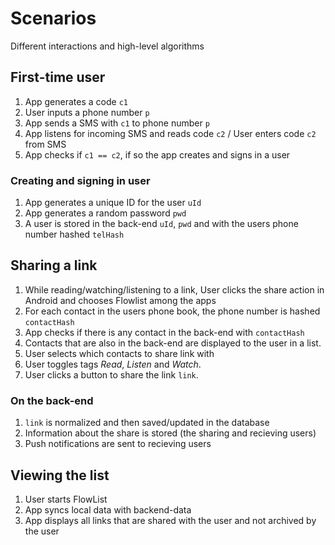 # Scenarios

Different interactions and high-level algorithms 

## First-time user

1. App generates a code `c1`
2. User inputs a phone number `p`
3. App sends a SMS with `c1` to phone number `p`
4. App listens for incoming SMS and reads code `c2` / User enters code `c2` from SMS 
5. App checks if `c1 == c2`, if so the app creates and signs in a user

### Creating and signing in user
1. App generates a unique ID for the user `uId`
2. App generates a random password `pwd`
3. A user is stored in the back-end `uId`, `pwd` and with the users phone number hashed `telHash`


## Sharing a link
1. While reading/watching/listening to a link, User clicks the share action in Android and chooses Flowlist among the apps
2. For each contact in the users phone book, the phone number is hashed `contactHash`
3. App checks if there is any contact in the back-end with `contactHash` 
4. Contacts that are also in the back-end are displayed to the user in a list.
5. User selects which contacts to share link with
6. User toggles tags _Read_, _Listen_ and _Watch_.
7. User clicks a button to share the link `link`.

### On the back-end
1. `link` is normalized and then saved/updated in the database
2. Information about the share is stored (the sharing and recieving users)
3. Push notifications are sent to recieving users


## Viewing the list
1. User starts FlowList
2. App syncs local data with backend-data
3. App displays all links that are shared with the user and not archived by the user

